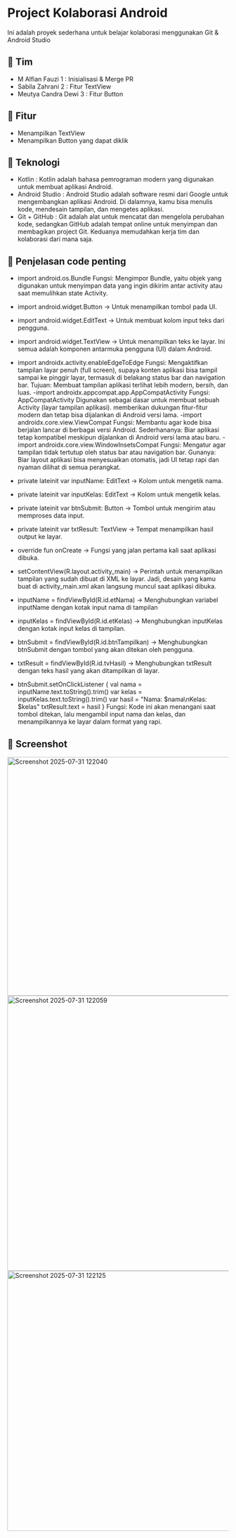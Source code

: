 # Project Kolaborasi Android

Ini adalah proyek sederhana untuk belajar kolaborasi menggunakan Git & Android Studio

## 👥 Tim
-	M Alfian Fauzi 1 : Inisialisasi & Merge PR
-	Sabila Zahrani 2 : Fitur TextView
-	Meutya Candra Dewi 3 : Fitur Button
  
## 📱 Fitur
- Menampilkan TextView
- Menampilkan Button yang dapat diklik

## 🔧 Teknologi
- Kotlin : Kotlin adalah bahasa pemrograman modern yang digunakan untuk membuat aplikasi Android. 
- Android Studio : Android Studio adalah software resmi dari Google untuk mengembangkan aplikasi Android. Di dalamnya, kamu bisa menulis kode, mendesain tampilan, dan mengetes aplikasi.
- Git + GitHub : Git adalah alat untuk mencatat dan mengelola perubahan kode, sedangkan GitHub adalah tempat online untuk menyimpan dan membagikan project Git. Keduanya memudahkan kerja tim dan kolaborasi dari mana saja.

## 📸 Penjelasan code penting
- import android.os.Bundle
  Fungsi: Mengimpor Bundle, yaitu objek yang digunakan untuk menyimpan data yang ingin dikirim antar activity atau saat memulihkan state Activity.

- import android.widget.Button → Untuk menampilkan tombol pada UI.
- import android.widget.EditText → Untuk membuat kolom input teks dari pengguna.
- import android.widget.TextView → Untuk menampilkan teks ke layar.
  Ini semua adalah komponen antarmuka pengguna (UI) dalam Android.

- import androidx.activity.enableEdgeToEdge
Fungsi: Mengaktifkan tampilan layar penuh (full screen), supaya konten aplikasi bisa tampil sampai ke pinggir layar, termasuk di belakang status bar dan navigation bar.
Tujuan: Membuat tampilan aplikasi terlihat lebih modern, bersih, dan luas.
-import androidx.appcompat.app.AppCompatActivity
Fungsi: AppCompatActivity Digunakan sebagai dasar untuk membuat sebuah Activity (layar tampilan aplikasi).
 memberikan dukungan fitur-fitur modern dan tetap bisa dijalankan di Android versi lama.
-import androidx.core.view.ViewCompat
Fungsi: Membantu agar kode bisa berjalan lancar di berbagai versi Android.
Sederhananya: Biar aplikasi tetap kompatibel meskipun dijalankan di Android versi lama atau baru.
-import androidx.core.view.WindowInsetsCompat
Fungsi: Mengatur agar tampilan tidak tertutup oleh status bar atau navigation bar.
Gunanya: Biar layout aplikasi bisa menyesuaikan otomatis, jadi UI tetap rapi dan nyaman dilihat di semua perangkat.

- private lateinit var inputName: EditText → Kolom untuk mengetik nama.
- private lateinit var inputKelas: EditText → Kolom untuk mengetik kelas.
- private lateinit var btnSubmit: Button → Tombol untuk mengirim atau memproses data input.
- private lateinit var txtResult: TextView → Tempat menampilkan hasil output ke layar.

- override fun onCreate → Fungsi yang jalan pertama kali saat aplikasi dibuka.
- setContentView(R.layout.activity_main) → Perintah untuk menampilkan tampilan yang sudah dibuat di XML ke layar. Jadi, desain yang kamu buat di activity_main.xml akan langsung muncul saat aplikasi dibuka.
  
- inputName = findViewById(R.id.etNama) → Menghubungkan variabel inputName dengan kotak input nama di tampilan
- inputKelas = findViewById(R.id.etKelas) → Menghubungkan inputKelas dengan kotak input kelas di tampilan.
- btnSubmit = findViewById(R.id.btnTampilkan) → Menghubungkan btnSubmit dengan tombol yang akan ditekan oleh pengguna.
- txtResult = findViewById(R.id.tvHasil) → Menghubungkan txtResult dengan teks hasil yang akan ditampilkan di layar.
 
- btnSubmit.setOnClickListener {
    val nama = inputName.text.toString().trim()
    var kelas = inputKelas.text.toString().trim()
    var hasil = "Nama: $nama\nKelas: $kelas"
    txtResult.text = hasil
  }
  Fungsi: Kode ini akan menangani saat tombol ditekan, lalu mengambil input nama dan kelas, dan menampilkannya ke layar dalam format yang rapi.

## 📸 Screenshot

<img width="1255" height="543" alt="Screenshot 2025-07-31 122040" src="https://github.com/user-attachments/assets/65565586-58ba-4315-815f-156c0d5ba938" />
<img width="1215" height="626" alt="Screenshot 2025-07-31 122059" src="https://github.com/user-attachments/assets/4ac33458-1132-41e0-b626-96193e59d22c" />
<img width="945" height="592" alt="Screenshot 2025-07-31 122125" src="https://github.com/user-attachments/assets/21fdbcfb-bf9d-440b-a1da-7e6640c341af" />




  
